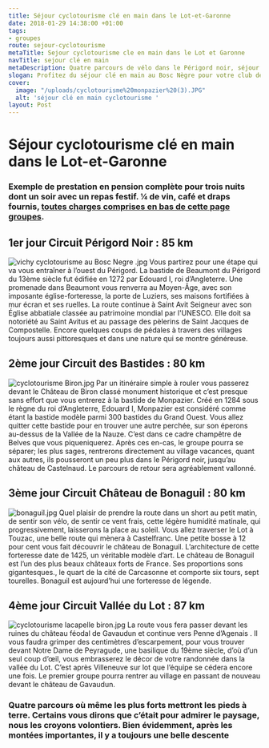 ```yaml
---
title: Séjour cyclotourisme clé en main dans le Lot-et-Garonne
date: 2018-01-29 14:38:00 +01:00
tags:
- groupes
route: sejour-cyclotourisme
metaTitle: Sejour cyclotourisme cle en main dans le Lot et Garonne
navTitle: sejour clé en main
metaDescription: Quatre parcours de vélo dans le Périgord noir, séjour clé en main
slogan: Profitez du séjour clé en main au Bosc Nègre pour votre club de cyclotourisme
cover:
  image: "/uploads/cyclotourisme%20monpazier%20(3).JPG"
  alt: 'séjour clé en main cyclotourisme '
layout: Post
---
```


# Séjour cyclotourisme clé en main dans le Lot-et-Garonne

### Exemple de prestation en pension complète pour trois nuits dont un soir avec un repas festif. ¼ de vin, café et draps fournis, [toutes charges comprises en bas de cette page **groupes**](/groupes/vacances-sportives/).

## 1er jour Circuit Périgord Noir : 85 km

![vichy cyclotourisme au Bosc Negre .jpg](/uploads/vichy%20cyclotourisme%20au%20Bosc%20Negre%20.jpg)
Vous partirez pour une étape qui va vous entraîner à l’ouest du Périgord. La bastide de Beaumont du Périgord du 13ème siècle fut édifiée en 1272 par Edouard I, roi d’Angleterre. Une promenade dans Beaumont vous renverra au Moyen-Âge, avec son imposante église-forteresse, la porte de Luziers, ses maisons fortifiées à mur écran et ses ruelles. La route continue à Saint Avit Seigneur avec son Église abbatiale classée au patrimoine mondial par l'UNESCO. Elle doit sa notoriété au Saint Avitus et au passage des pèlerins de Saint Jacques de Compostelle. Encore quelques coups de pédales à travers des villages toujours aussi pittoresques et dans une nature qui se montre généreuse.

## 2ème jour Circuit des Bastides : 80 km

![cyclotourisme Biron.jpg](/uploads/cyclotourisme%20Biron.jpg) Par un itinéraire simple à rouler vous passerez devant le Château de Biron classé monument historique et c’est presque sans effort que vous entrerez à la bastide de Monpazier. Créé en 1284 sous le règne du roi d’Angleterre, Edouard I, Monpazier est considéré comme étant la bastide modèle parmi 300 bastides du Grand Ouest. Vous allez quitter cette bastide pour en trouver une autre perchée, sur son éperons au-dessus de la Vallée de la Nauze. C’est dans ce cadre champêtre de Belves que vous piqueniquerez. Après ces en-cas, le groupe pourra se séparer; les plus sages, rentrerons directement au village vacances, quant aux autres, ils pousseront un peu plus dans le Périgord noir, jusqu’au château de Castelnaud. Le parcours de retour sera agréablement vallonné.

## 3ème jour Circuit Château de Bonaguil : 80 km

![bonaguil.jpg](/uploads/bonaguil.jpg) Quel plaisir de prendre la route dans un short au petit matin, de sentir son vélo, de sentir ce vent frais, cette légère humidité matinale, qui progressivement, laisserons la place au soleil. Vous allez traverser le Lot à Touzac, une belle route qui mènera à Castelfranc. Une petite bosse à 12 pour cent vous fait découvrir le château de Bonaguil. L’architecture de cette forteresse date de 1425, un véritable modèle d’art. Le château de Bonaguil est l’un des plus beaux châteaux forts de France. Ses proportions sons gigantesques., le quart de la cité de Carcasonne et comporte six tours, sept tourelles. Bonaguil est aujourd’hui une forteresse de légende.

## 4ème jour Circuit Vallée du Lot : 87 km

![cyclotourisme lacapelle biron.jpg](/uploads/cyclotourisme%20lacapelle%20biron.jpg) La route vous fera passer devant les ruines du château féodal de Gavaudun et continue vers Penne d’Agenais . Il vous faudra grimper des centimètres d’escarpement, pour vous trouver devant Notre Dame de Peyragude, une basilique du 19ème siècle, d’où d’un seul coup d’œil, vous embrasserez le décor de votre randonnée dans la vallée du Lot. C’est après Villeneuve sur lot que l’équipe se cédera encore une fois. Le premier groupe pourra rentrer au village en passant de nouveau devant le château de Gavaudun.

### Quatre parcours où même les plus forts mettront les pieds à terre. Certains vous dirons que c’était pour admirer le paysage, nous les croyons volontiers. Bien évidemment, après les montées importantes, il y a toujours une belle descente
